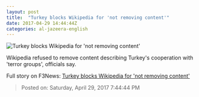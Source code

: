 ```yaml
---
layout: post
title:  "Turkey blocks Wikipedia for 'not removing content'"
date: 2017-04-29 14:44:44Z
categories: al-jazeera-english
---
```


![Turkey blocks Wikipedia for 'not removing content'](http://www.aljazeera.com/mritems/Images/2016/1/14/7f2d970b4f3949399b6d48e708be3b14_18.jpg)

Wikipedia refused to remove content describing Turkey's cooperation with 'terror groups', officials say.


Full story on F3News: [Turkey blocks Wikipedia for 'not removing content'](http://www.f3nws.com/n/SWkXsF)

> Posted on: Saturday, April 29, 2017 7:44:44 PM
